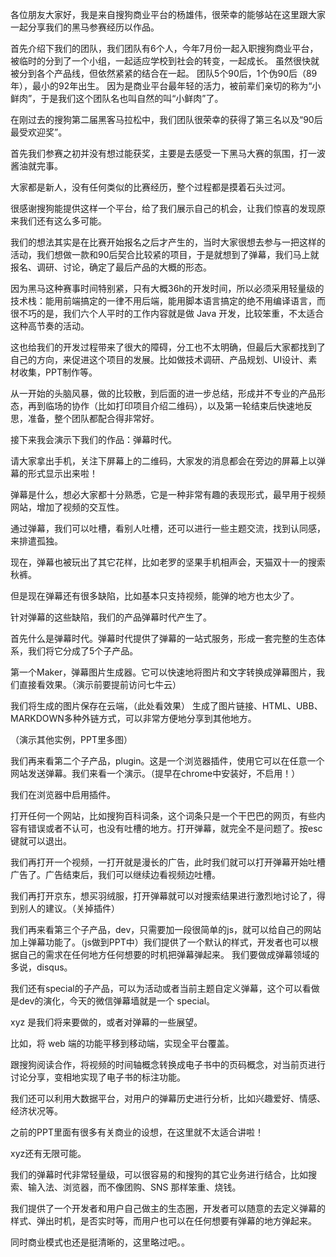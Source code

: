各位朋友大家好，我是来自搜狗商业平台的杨雄伟，很荣幸的能够站在这里跟大家一起分享我们的黑马参赛经历以作品。

首先介绍下我们的团队，我们团队有6个人，今年7月份一起入职搜狗商业平台，被临时的分到了一个小组，一起适应学校到社会的转变，一起成长。
虽然很快就被分到各个产品线，但依然紧紧的结合在一起。
团队5个90后，1个伪90后（89年），最小的92年出生。
因为是商业平台最年轻的活力，被前辈们亲切的称为“小鲜肉”，于是我们这个团队名也叫自然的叫“小鲜肉”了。

在刚过去的搜狗第二届黑客马拉松中，我们团队很荣幸的获得了第三名以及“90后最受欢迎奖”。

首先我们参赛之初并没有想过能获奖，主要是去感受一下黑马大赛的氛围，打一波酱油就完事。

大家都是新人，没有任何类似的比赛经历，整个过程都是摸着石头过河。


很感谢搜狗能提供这样一个平台，给了我们展示自己的机会，让我们惊喜的发现原来我们还有这么多可能。


我们的想法其实是在比赛开始报名之后才产生的，当时大家很想去参与一把这样的活动，我们想做一款和90后契合比较紧的项目，于是就想到了弹幕，我们马上就报名、调研、讨论，确定了最后产品的大概的形态。

因为黑马这种赛事时间特别紧，只有大概36h的开发时间，所以必须采用轻量级的技术栈：能用前端搞定的一律不用后端，能用脚本语言搞定的绝不用编译语言，而很不巧的是，我们六个人平时的工作内容就是做 Java 开发，比较笨重，不太适合这种高节奏的活动。

这也给我们的开发过程带来了很大的障碍，分工也不太明确，但最后大家都找到了自己的方向，来促进这个项目的发展。比如做技术调研、产品规划、UI设计、素材收集，PPT制作等。

从一开始的头脑风暴，做的比较散，到后面的进一步总结，形成并不专业的产品形态，再到临场的协作（比如打印项目介绍二维码），以及第一轮结束后快速地反思，准备，整个团队都配合得非常好。

接下来我会演示下我们的作品：弹幕时代。

请大家拿出手机，关注下屏幕上的二维码，大家发的消息都会在旁边的屏幕上以弹幕的形式显示出来啦！



弹幕是什么，想必大家都十分熟悉，它是一种非常有趣的表现形式，最早用于视频网站，增加了视频的交互性。

通过弹幕，我们可以吐槽，看别人吐槽，还可以进行一些主题交流，找到认同感，来排遣孤独。

现在，弹幕也被玩出了其它花样，比如老罗的坚果手机相声会，天猫双十一的搜索秋裤。

但是现在弹幕还有很多缺陷，比如基本只支持视频，能弹的地方也太少了。


针对弹幕的这些缺陷，我们的产品弹幕时代产生了。

首先什么是弹幕时代。弹幕时代提供了弹幕的一站式服务，形成一套完整的生态体系，我们将它分成了5个子产品。

第一个Maker，弹幕图片生成器。它可以快速地将图片和文字转换成弹幕图片，我们直接看效果。（演示前要提前访问七牛云）

我们将生成的图片保存在云端，（此处看效果） 生成了图片链接、HTML、UBB、MARKDOWN多种外链方式，可以非常方便地分享到其他地方。

（演示其他实例，PPT里多图）

我们再来看第二个子产品，plugin。这是一个浏览器插件，使用它可以在任意一个网站发送弹幕。我们来看一个演示。（提早在chrome中安装好，不启用！）

我们在浏览器中启用插件。

打开任何一个网站，比如搜狗百科词条，这个词条只是一个干巴巴的网页，有些内容有错误或者不认可，也没有吐槽的地方。打开弹幕，就完全不是问题了。按esc键就可以退出。

我们再打开一个视频，一打开就是漫长的广告，此时我们就可以打开弹幕开始吐槽广告了。广告结束后，我们可以继续边看视频边吐槽。

我们再打开京东，想买羽绒服，打开弹幕就可以对搜索结果进行激烈地讨论了，得到别人的建议。（关掉插件）

我们再来看第三个子产品，dev，只需要加一段很简单的js，就可以给自己的网站加上弹幕功能了。（js做到PPT中）我们提供了一个默认的样式，开发者也可以根据自己的需求在任何地方任何想要的时机把弹幕弹起来。
我们要做成弹幕领域的多说，disqus。

我们还有special的子产品，可以为活动或者当前主题自定义弹幕，这个可以看做是dev的演化，今天的微信弹幕墙就是一个 special。


xyz 是我们将来要做的，或者对弹幕的一些展望。

比如，将 web 端的功能平移到移动端，实现全平台覆盖。

跟搜狗阅读合作，将视频的时间轴概念转换成电子书中的页码概念，对当前页进行讨论分享，变相地实现了电子书的标注功能。

我们还可以利用大数据平台，对用户的弹幕历史进行分析，比如兴趣爱好、情感、经济状况等。

之前的PPT里面有很多有关商业的设想，在这里就不太适合讲啦！

xyz还有无限可能。

我们的弹幕时代非常轻量级，可以很容易的和搜狗的其它业务进行结合，比如搜索、输入法、浏览器，而不像团购、SNS 那样笨重、烧钱。

我们提供了一个开发者和用户自己做主的生态圈，开发者可以随意的去定义弹幕的样式、弹出时机，是否实时等，而用户也可以在任何想要有弹幕的地方弹起来。

同时商业模式也还是挺清晰的，这里略过吧。。


